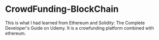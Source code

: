 # CrowdFunding-BlockChain
This is what I had learned from Ethereum and Solidity: The Complete Developer's Guide on Udemy.
It is a crowfunding platform combined with ethereum.
